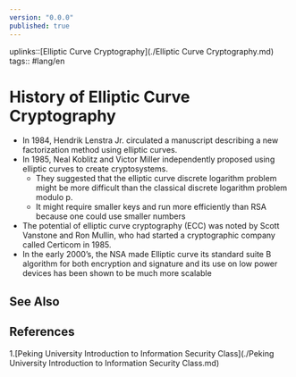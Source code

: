 ```yaml
---
version: "0.0.0"
published: true
---
```

uplinks::[Elliptic Curve Cryptography](./Elliptic Curve Cryptography.md)
tags:: #lang/en 
# History of Elliptic Curve Cryptography
- In 1984, Hendrik Lenstra Jr. circulated a manuscript describing a new factorization method using elliptic curves.
- In 1985, Neal Koblitz and Victor Miller independently proposed using elliptic curves to create cryptosystems.
	- They suggested that the elliptic curve discrete logarithm problem might be more difficult than the classical discrete logarithm problem modulo p. 
	- It might require smaller keys and run more efficiently than RSA because one could use smaller numbers
- The potential of elliptic curve cryptography (ECC) was noted by Scott Vanstone and Ron Mullin, who had started a cryptographic company called Certicom in 1985.
- In the early 2000’s, the NSA made Elliptic curve its standard suite B algorithm for both encryption and signature and its use on low power devices has been shown to be much more scalable
## See Also
## References
1.[Peking University Introduction to Information Security Class](./Peking University Introduction to Information Security Class.md)
